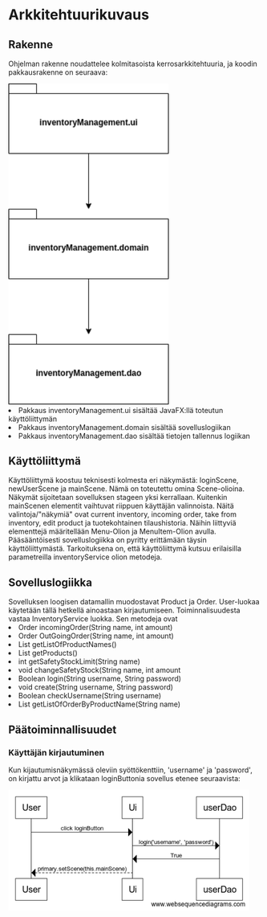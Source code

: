 <h1>Arkkitehtuurikuvaus</h1>

<h2>Rakenne</h2>

Ohjelman rakenne noudattelee kolmitasoista kerrosarkkitehtuuria, ja koodin pakkausrakenne on seuraava:

<img src="https://github.com/jkukko/ot-harjoitustyo/blob/master/documentation/kuvat/a-1.png" width="320">

<li>Pakkaus inventoryManagement.ui sisältää JavaFX:llä toteutun käyttöliittymän</li>
<li>Pakkaus inventoryManagement.domain sisältää sovelluslogiikan</li>
<li>Pakkaus inventoryManagement.dao sisältää tietojen tallennus logiikan</li>

<h2>Käyttöliittymä</h2>

Käyttöliittymä koostuu teknisesti kolmesta eri näkymästä: loginScene, newUserScene ja mainScene. Nämä on toteutettu omina Scene-olioina. Näkymät sijoitetaan sovelluksen stageen yksi kerrallaan.
Kuitenkin mainScenen elementit vaihtuvat riippuen käyttäjän valinnoista. Näitä valintoja/"näkymiä" ovat current inventory, incoming order, take from inventory, edit product ja tuotekohtainen tilaushistoria. Näihin liittyviä elementtejä määritellään Menu-Olion ja MenuItem-Olion avulla.
Pääsääntöisesti sovelluslogiikka on pyritty erittämään täysin käyttöliittymästä. Tarkoituksena on, että käyttöliittymä kutsuu erilaisilla parametreilla inventoryService olion metodeja.


<h2>Sovelluslogiikka</h2>
Sovelluksen loogisen datamallin muodostavat Product ja Order. User-luokaa käytetään tällä hetkellä ainoastaan kirjautumiseen. 
Toiminnalisuudesta vastaa InventoryService luokka. Sen metodeja ovat
<li>Order incomingOrder(String name, int amount)</li>
<li>Order OutGoingOrder(String name, int amount)</li>
<li>List<String> getListOfProductNames()</li>
<li>List<Product> getProducts()</li>
<li>int getSafetyStockLimit(String name)</li>
<li>void changeSafetyStock(String name, int amount</li>
<li>Boolean login(String username, String password)</li>
<li>void create(String username, String password)</li>
<li>Boolean checkUsername(String username)</li>
<li>List<Order> getListOfOrderByProductName(String name)</li> 

<h2>Päätoiminnallisuudet</h2>
<h3>Käyttäjän kirjautuminen</h3>

Kun kijautumisnäkymässä oleviin syöttökenttiin, 'username' ja 'password', on kirjattu arvot ja klikataan loginButtonia sovellus etenee seuraavista:

<img src="https://github.com/jkukko/ot-harjoitustyo/blob/master/documentation/kuvat/a-2.png" width="480">
